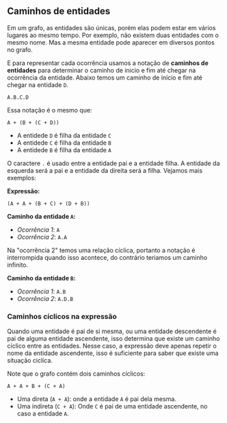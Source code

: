 ## Caminhos de entidades <header-set anchor-name="paths" />

Em um grafo, as entidades são únicas, porém elas podem estar em vários lugares ao mesmo tempo. Por exemplo, não existem duas entidades com o mesmo nome. Mas a mesma entidade pode aparecer em diversos pontos no grafo. 

E para representar cada ocorrência usamos a notação de **caminhos de entidades** para determinar o caminho de inicio e fim até chegar na ocorrência da entidade. Abaixo temos um caminho de início e fim até chegar na entidade `D`.

```
A.B.C.D
```

Essa notação é o mesmo que:

```
A + (B + (C + D))
```

* A entidede `D` é filha da entidade `C`
* A entidede `C` é filha da entidade `B`
* A entidede `B` é filha da entidade `A`

O caractere `.` é usado entre a entidade pai e a entidade filha. A entidade da esquerda será a pai e a entidade da direita será a filha. Vejamos mais exemplos:

**Expressão:**

```
(A + A + (B + C) + (D + B))
```

**Caminho da entidade `A`:**

* _Ocorrência 1_: `A`
* _Ocorrência 2_: `A.A`

Na "ocorrência 2" temos uma relação cíclica, portanto a notação é interrompida quando isso acontece, do contrário teriamos um caminho infinito.

**Caminho da entidade `B`:**

* _Ocorrência 1_: `A.B`
* _Ocorrência 2_: `A.D.B`

### Caminhos cíclicos na expressão <header-set anchor-name="paths-cyclic" />

Quando uma entidade é pai de si mesma, ou uma entidade descendente é pai de alguma entidade ascendente, isso determina que existe um caminho cíclico entre as entidades. Nesse caso, a expressão deve apenas repetir o nome da entidade ascendente, isso é suficiente para saber que existe uma situação ciclica.

Note que o grafo contém dois caminhos cíclicos:

```
A + A + B + (C + A)
```

* Uma direta (`A + A`): onde a entidade `A` é pai dela mesma.
* Uma indireta (`C + A`): Onde `C` é pai de uma entidade ascendente, no caso a entidade `A`.